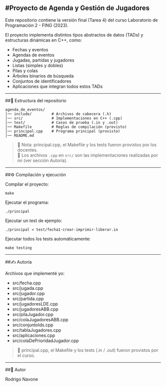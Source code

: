 #Proyecto de Agenda y Gestión de Jugadores
------------------------------------------

Este repositorio contiene la versión final (Tarea 4) del curso Laboratorio de Programación 2 - FING (2023).

El proyecto implementa distintos tipos abstractos de datos (TADs) y estructuras dinámicas en C++, como:

- Fechas y eventos
- Agendas de eventos
- Jugadas, partidas y jugadores
- Listas (simples y dobles)
- Pilas y colas
- Árboles binarios de búsqueda
- Conjuntos de identificadores
- Aplicaciones que integran todos estos TADs

-------------------------------------------------------------------------------------------------------------------------------------

##📂 Estructura del repositorio
```
agenda_de_eventos/
│── include/         # Archivos de cabecera (.h)
│── src/             # Implementaciones en C++ (.cpp)
│── test/            # Casos de prueba (.in y .out)
│── Makefile         # Reglas de compilación (provisto)
│── principal.cpp    # Programa principal (provisto)
│── README.md
```

> 🔹 Nota: principal.cpp, el Makefile y los tests fueron provistos por los docentes.  
> 🔹 Los archivos `.cpp` en `src/` son las implementaciones realizadas por mí (ver sección Autoría).

-------------------------------------------------------------------------------------------------------------------------------------

##⚙️ Compilación y ejecución

Compilar el proyecto:

```
make
```

Ejecutar el programa:
```
./principal
```

Ejecutar un test de ejemplo:
```
./principal < test/fecha1-crear-imprimir-liberar.in
```

Ejecutar todos los tests automáticamente:
```
make testing
```
-------------------------------------------------------------------------------------------------------------------------------------

##✍️ Autoría

Archivos que implementé yo:

- src/fecha.cpp
- src/jugada.cpp
- src/jugador.cpp
- src/partida.cpp
- src/jugadoresLDE.cpp
- src/jugadoresABB.cpp
- src/pilaJugador.cpp
- src/colaJugadoresABB.cpp
- src/conjuntoIds.cpp
- src/tablaJugadores.cpp
- src/aplicaciones.cpp
- src/colaDePrioridadJugador.cpp
>📌 principal.cpp, el Makefile y los tests (.in / .out) fueron provistos por el curso.

-------------------------------------------------------------------------------------------------------------------------------------

##👤 Autor

Rodrigo Navone
